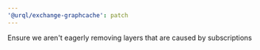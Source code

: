```yaml
---
'@urql/exchange-graphcache': patch
---
```


Ensure we aren't eagerly removing layers that are caused by subscriptions
